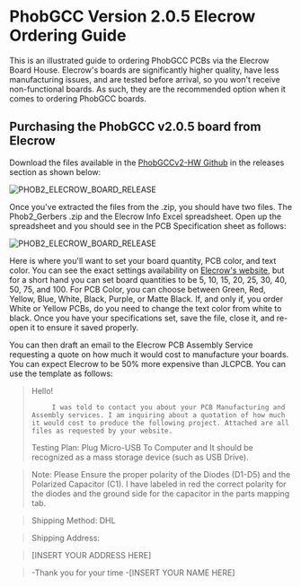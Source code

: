 # PhobGCC Version 2.0.5 Elecrow Ordering Guide

This is an illustrated guide to ordering PhobGCC PCBs via the Elecrow Board House. Elecrow's boards are significantly higher quality, have less manufacturing issues, and are tested before arrival, so you won't receive non-functional boards. As such, they are the recommended option when it comes to ordering PhobGCC boards.

## Purchasing the PhobGCC v2.0.5 board from Elecrow

Download the files available in the [PhobGCCv2-HW Github](https://github.com/PhobGCC/PhobGCCv2-HW/releases/tag/v2.0.2) in the releases section as shown below:

![PHOB2_ELECROW_BOARD_RELEASE](https://github.com/PhobGCC/PhobGCC-doc/blob/main/For_Makers/Phob_Ordering_Guide_Images/phob2_elecrow_release.PNG?raw=true)

Once you've extracted the files from the .zip, you should have two files. The Phob2_Gerbers .zip and the Elecrow Info Excel spreadsheet. Open up the spreadsheet and you should see in the PCB Specification sheet as follows:

![PHOB2_ELECROW_BOARD_RELEASE](https://github.com/PhobGCC/PhobGCC-doc/blob/main/For_Makers/Phob_Ordering_Guide_Images/phob2_elecrow_options.PNG?raw=true)

Here is where you'll want to set your board quantity, PCB color, and text color. You can see the exact settings availability on [Elecrow's website](https://www.elecrow.com/pcb-manufacturing.html), but for a short hand you can set board quantities to be 5, 10, 15, 20, 25, 30, 40, 50, 75, and 100. For PCB Color, you can choose between Green, Red, Yellow, Blue, White, Black, Purple, or Matte Black. If, and only if, you order White or Yellow PCBs, do you need to change the text color from white to black. Once you have your specifications set, save the file, close it, and re-open it to ensure it saved properly.

You can then draft an email to the Elecrow PCB Assembly Service requesting a quote on how much it would cost to manufacture your boards. You can expect Elecrow to be 50% more expensive than JLCPCB. You can use the template as follows:

> Hello!
>
>          I was told to contact you about your PCB Manufacturing and Assembly services. I am inquiring about a quotation of how much it would cost to produce the following project. Attached are all files as requested by your website.
>
>Testing Plan: Plug Micro-USB To Computer and It should be recognized as a mass storage device (such as USB Drive).

>Note: Please Ensure the proper polarity of the Diodes (D1-D5) and the Polarized Capacitor (C1). I have labeled in red the correct polarity for the diodes and the ground side for the capacitor in the parts mapping tab.

>Shipping Method: DHL

>Shipping Address:

>[INSERT YOUR ADDRESS HERE]

>-Thank you for your time
>-[INSERT YOUR NAME HERE]
